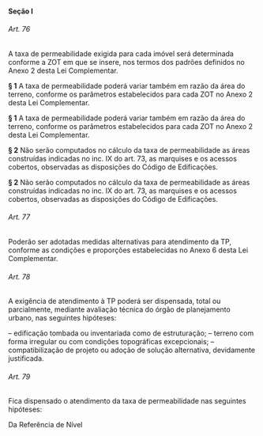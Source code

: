 
#### Seção I

###### Art. 76
A taxa de permeabilidade exigida para cada imóvel será determinada conforme a ZOT em que se insere, nos termos dos padrões definidos no Anexo 2 desta Lei Complementar.

**§ 1** A taxa de permeabilidade poderá variar também em razão da área do terreno, conforme os parâmetros estabelecidos para cada ZOT no Anexo 2 desta Lei Complementar.

**§ 1** A taxa de permeabilidade poderá variar também em razão da área do terreno, conforme os parâmetros estabelecidos para cada ZOT no Anexo 2 desta Lei Complementar.

**§ 2** Não serão computados no cálculo da taxa de permeabilidade as áreas construídas indicadas no inc. IX do art. 73, as marquises e os acessos cobertos, observadas as disposições do Código de Edificações.

**§ 2** Não serão computados no cálculo da taxa de permeabilidade as áreas construídas indicadas no inc. IX do art. 73, as marquises e os acessos cobertos, observadas as disposições do Código de Edificações.

###### Art. 77
Poderão ser adotadas medidas alternativas para atendimento da TP, conforme as condições e proporções estabelecidas no Anexo 6 desta Lei Complementar.

###### Art. 78
A exigência de atendimento à TP poderá ser dispensada, total ou parcialmente, mediante avaliação técnica do órgão de planejamento urbano, nas seguintes hipóteses:

– edificação tombada ou inventariada como de estruturação;
– terreno com forma irregular ou com condições topográficas excepcionais;
– compatibilização de projeto ou adoção de solução alternativa, devidamente justificada.

###### Art. 79
Fica dispensado o atendimento da taxa de permeabilidade nas seguintes hipóteses:

Da Referência de Nível
